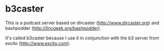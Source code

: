 b3caster
========

This is a podcast server based on dircaster (http://www.dircaster.org) and bashpodder (http://lincgeek.org/bashpodder).

It's called b3caster because I use it in conjunction with the b3 server from excito (http://www.excito.com).
